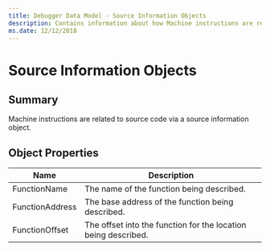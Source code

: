 ```yaml
---
title: Debugger Data Model - Source Information Objects
description: Contains information about how Machine instructions are related to source code.
ms.date: 12/12/2018
---
```

# Source Information Objects 
## Summary
Machine instructions are related to source code via a source information object.
## Object Properties
|Name|Description|
|--- |--- |
|FunctionName|The name of the function being described.|
|FunctionAddress|The base address of the function being described.|
|FunctionOffset|The offset into the function for the location being described.|
